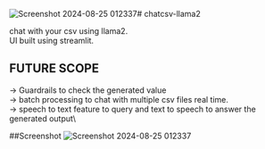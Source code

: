 ![Screenshot 2024-08-25 012337](https://github.com/user-attachments/assets/e0774ca1-82ac-4428-91c7-4bc3b2ad8693)# chatcsv-llama2

chat with your csv using llama2. \
UI built using streamlit. 

## FUTURE SCOPE 
-> Guardrails to check the generated value \
-> batch processing to chat with multiple csv files real time. \
-> speech to text feature to query and text to speech to answer the generated output\

##Screenshot
![Screenshot 2024-08-25 012337](https://github.com/user-attachments/assets/54291f61-bef5-4b40-b992-ce1fa982976f)

